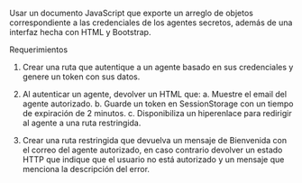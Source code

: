 Usar un documento JavaScript que exporte un arreglo de objetos correspondiente a las credenciales
de los agentes secretos, además de una interfaz hecha con HTML y Bootstrap.

Requerimientos

1. Crear una ruta que autentique a un agente basado en sus credenciales y genere un
token con sus datos.

2. Al autenticar un agente, devolver un HTML que:
  a. Muestre el email del agente autorizado.
  b. Guarde un token en SessionStorage con un tiempo de expiración de 2 minutos.
  c. Disponibiliza un hiperenlace para redirigir al agente a una ruta restringida.

3. Crear una ruta restringida que devuelva un mensaje de Bienvenida con el correo del
agente autorizado, en caso contrario devolver un estado HTTP que indique que el
usuario no está autorizado y un mensaje que menciona la descripción del error.
